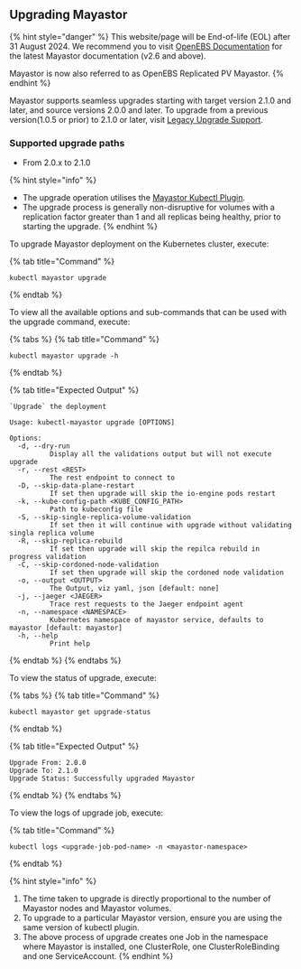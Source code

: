 ## Upgrading Mayastor

{% hint style="danger" %}
This website/page will be End-of-life (EOL) after 31 August 2024. We recommend you to visit [OpenEBS Documentation](https://openebs.io/docs/user-guides/replicated-storage-user-guide/replicated-pv-mayastor/rs-installation) for the latest Mayastor documentation (v2.6 and above).
 
Mayastor is now also referred to as OpenEBS Replicated PV Mayastor.
{% endhint %}

Mayastor supports seamless upgrades starting with target version 2.1.0 and later, and source versions 2.0.0 and later. To upgrade from a previous version(1.0.5 or prior) to 2.1.0 or later, visit [Legacy Upgrade Support](https://mayastor.gitbook.io/introduction/additional-information/upgrade/legacy-upgrade). 

### Supported upgrade paths

- From 2.0.x to 2.1.0

{% hint style="info" %}
- The upgrade operation utilises the [Mayastor Kubectl Plugin](https://mayastor.gitbook.io/introduction/advanced-operations/kubectl-plugin).
- The upgrade process is generally non-disruptive for volumes with a replication factor greater than 1 and all replicas being healthy, prior to starting the upgrade.
{% endhint %}

To upgrade Mayastor deployment on the Kubernetes cluster, execute:

{% tab title="Command" %}
```text
kubectl mayastor upgrade
```
{% endtab %}

To view all the available  options and sub-commands that can be used with the upgrade command, execute:

{% tabs %}
{% tab title="Command" %}
```text
kubectl mayastor upgrade -h
```
{% endtab %}

{% tab title="Expected Output" %}
```text
`Upgrade` the deployment

Usage: kubectl-mayastor upgrade [OPTIONS]

Options:
  -d, --dry-run
          Display all the validations output but will not execute upgrade
  -r, --rest <REST>
          The rest endpoint to connect to
  -D, --skip-data-plane-restart
          If set then upgrade will skip the io-engine pods restart
  -k, --kube-config-path <KUBE_CONFIG_PATH>
          Path to kubeconfig file
  -S, --skip-single-replica-volume-validation
          If set then it will continue with upgrade without validating singla replica volume
  -R, --skip-replica-rebuild
          If set then upgrade will skip the repilca rebuild in progress validation
  -C, --skip-cordoned-node-validation
          If set then upgrade will skip the cordoned node validation
  -o, --output <OUTPUT>
          The Output, viz yaml, json [default: none]
  -j, --jaeger <JAEGER>
          Trace rest requests to the Jaeger endpoint agent
  -n, --namespace <NAMESPACE>
          Kubernetes namespace of mayastor service, defaults to mayastor [default: mayastor]
  -h, --help
          Print help
```
{% endtab %}
{% endtabs %}


To view the status of upgrade, execute:

{% tabs %}
{% tab title="Command" %}
```text
kubectl mayastor get upgrade-status
```
{% endtab %}

{% tab title="Expected Output" %}
```text
Upgrade From: 2.0.0
Upgrade To: 2.1.0
Upgrade Status: Successfully upgraded Mayastor
```
{% endtab %}
{% endtabs %}

To view the logs of upgrade job, execute:

{% tab title="Command" %}
```text
kubectl logs <upgrade-job-pod-name> -n <mayastor-namespace>
```
{% endtab %}


{% hint style="info" %}
1. The time taken to upgrade is directly proportional to the number of Mayastor nodes and Mayastor volumes.
2. To upgrade to a particular Mayastor version, ensure you are using the same version of kubectl plugin.
3. The above process of upgrade creates one Job in the namespace where Mayastor is installed, one ClusterRole, one ClusterRoleBinding and one ServiceAccount.
{% endhint %}


